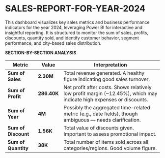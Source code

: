 # SALES-REPORT-FOR-YEAR-2024
This dashboard visualizes key sales metrics and business performance indicators for the year 2024, leveraging Power BI for interactive and insightful reporting. It is structured to monitor the sum of sales, profits, discounts, quantity sold, and identify customer behavior, segment performance, and city-based sales distribution.

**SECTION-BY-SECTION ANALYSIS**

| Metric              | Value       | Interpretation                                                                                                        |
| ------------------- | ----------- | --------------------------------------------------------------------------------------------------------------------- |
| **Sum of Sales**    | **2.30M**   | Total revenue generated. A healthy figure indicating good sales turnover.                                             |
| **Sum of Profit**   | **286.40K** | Net profit after costs. Shows relatively low profit margin (\~12.45%), which may indicate high expenses or discounts. |
| **Sum of Year**     | **4M**      | Possibly the aggregated time-related metric (e.g., date fields), though ambiguous — needs clarification.              |
| **Sum of Discount** | **1.56K**   | Total value of discounts given. Important to assess promotional impact.                                               |
| **Sum of Quantity** | **38K**     | Total number of items sold across all categories/regions. Good volume figure.                                         |
